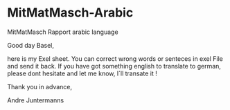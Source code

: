 # MitMatMasch-Arabic
MitMatMasch Rapport arabic language

Good day Basel,

here is my Exel sheet.
You can correct wrong words or senteces in exel File and send it back.
If you have got something english to translate to german, please dont
hesitate and let me know,
I´ll transate it !

Thank you in advance,

Andre Juntermanns
